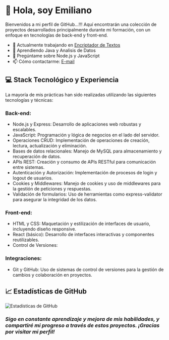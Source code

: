 # 👋 Hola, soy Emiliano

  Bienvenidos a mi perfil de GitHub...!!! Aquí encontrarán una colección de proyectos desarrollados principalmente durante mi formación, con un enfoque en tecnologías de back-end y front-end.

- 🔭 Actualmente trabajando en [Encriptador de Textos](https://github.com/emiferreyra89/Challenge-Encriptador)
- 🌱 Aprendiendo Java y Analisis de Datos
- 💬 Pregúntame sobre Node.js y JavaScript
- 📫 Cómo contactarme: [E-mail](ferreyra89@gmail.com)


## 💻 Stack Tecnológico y Experiencia

  La mayoría de mis prácticas han sido realizadas utilizando las siguientes tecnologías y técnicas:

### Back-end:

+ Node.js y Express: Desarrollo de aplicaciones web robustas y escalables.
+ JavaScript: Programación y lógica de negocios en el lado del servidor.
+ Operaciones CRUD: Implementación de operaciones de creación, lectura, actualización y eliminación.
+ Bases de datos relacionales: Manejo de MySQL para almacenamiento y recuperación de datos.
+ APIs REST: Creación y consumo de APIs RESTful para comunicación entre sistemas.
+ Autenticación y Autorización: Implementación de procesos de login y logout de usuarios.
+ Cookies y Middlewares: Manejo de cookies y uso de middlewares para la gestión de peticiones y respuestas.
+ Validación de formularios: Uso de herramientas como express-validator para asegurar la integridad de los datos.

### Front-end:

+ HTML y CSS: Maquetación y estilización de interfaces de usuario, incluyendo diseño responsive.
+ React (básico): Desarrollo de interfaces interactivas y componentes reutilizables.
+ Control de Versiones:

### Integraciones:

+ Git y GitHub: Uso de sistemas de control de versiones para la gestión de cambios y colaboración en proyectos.


## 📈 Estadísticas de GitHub
![Estadísticas de GitHub](https://github-readme-stats.vercel.app/api?username=emiferreyra89&show_icons=true&theme=radical)


### *Sigo en constante aprendizaje y mejora de mis habilidades, y compartiré mi progreso a través de estos proyectos. ¡Gracias por visitar mi perfil!*
